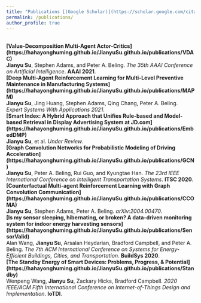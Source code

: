 ```yaml
---
title: "Publications [(Google Scholar)](https://scholar.google.com/citations?user=2NP5LYkAAAAJ&hl=en)"
permalink: /publications/
author_profile: true
---
```

<br>
<b>[Value-Decomposition Multi-Agent Actor-Critics](https://hahayonghuming.github.io/JianyuSu.github.io/publications/VDAC)</b> <br> 
<b>Jianyu Su</b>, Stephen Adams, and Peter A. Beling. 
<i>The 35th AAAI Conference on Artificial Intelligence</i>. <b>AAAI 2021</b>.

<br>
<b>[Deep Multi-Agent Reinforcement Learning for Multi-Level Preventive Maintenance in Manufacturing Systems](https://hahayonghuming.github.io/JianyuSu.github.io/publications/MAPM)</b> <br> 
<b>Jianyu Su</b>, Jing Huang, Stephen Adams, Qing Chang, Peter A. Beling.
<i>Expert Systems With Applications 2021</i>.

<br>
<b>[Smart Index: A Hybrid Approach that Unifies Rule-based and Model-based Retrieval in Display Advertising System at JD.com](https://hahayonghuming.github.io/JianyuSu.github.io/publications/EmbedDMP)</b> <br> 
<b>Jianyu Su</b>, et al.
<i>Under Review</i>.

<br>
<b>[Graph Convolution Networks for Probabilistic Modeling of Driving Acceleration](https://hahayonghuming.github.io/JianyuSu.github.io/publications/GCN)</b> <br> 
<b>Jianyu Su</b>, Peter A. Beling, Rui Guo, and Kyungtae Han.
<i>The 23rd IEEE International Conference on Intelligent Transportation Systems</i>. <b>ITSC 2020</b>.




<br>
<b>[Counterfactual Multi-agent Reinforcement Learning with Graph Convolution Communication](https://hahayonghuming.github.io/JianyuSu.github.io/publications/CCOMA)</b> <br> 
<b>Jianyu Su</b>, Stephen Adams, Peter A. Beling.
<i>arXiv:2004.00470</i>.

<br>
<b>[Is my sensor sleeping, hibernating, or broken? A data-driven monitoring system for indoor energy harvesting sensors](https://hahayonghuming.github.io/JianyuSu.github.io/publications/SensorValid)</b> <br> 
Alan Wang, <b> Jianyu Su</b>, Arsalan Heydarian, Bradford Campbell, and Peter A. Beling.
<i>The 7th ACM International Conference on Systems for Energy-Efficient Buildings, Cities, and Transportation</i>. <b>BuildSys 2020</b>.

<br>
<b>[The Standby Energy of Smart Devices: Problems, Progress, & Potential](https://hahayonghuming.github.io/JianyuSu.github.io/publications/Standby)</b> <br> 
Wenpeng Wang, <b>Jianyu Su</b>, Zackary Hicks, Bradford Campbell. 
<i>2020 IEEE/ACM Fifth International Conference on Internet-of-Things Design and Implementation</i>. <b>IoTDI</b>.

